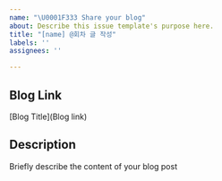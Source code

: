 ```yaml
---
name: "\U0001F333 Share your blog"
about: Describe this issue template's purpose here.
title: "[name] @회차 글 작성"
labels: ''
assignees: ''

---
```


## Blog Link
[Blog Title](Blog link)
## Description
Briefly describe the content of your blog post
